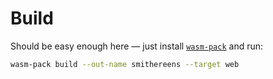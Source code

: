 # Build

Should be easy enough here — just install [`wasm-pack`](https://github.com/rustwasm/wasm-pack) and run:
``` sh
wasm-pack build --out-name smithereens --target web
```
